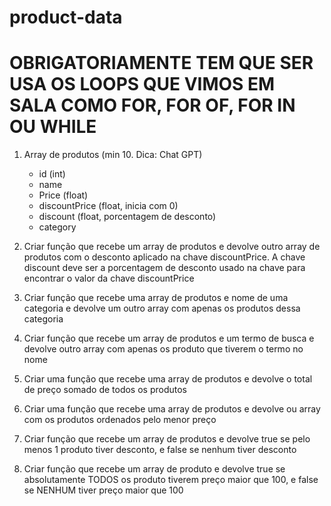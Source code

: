 # product-data

# OBRIGATORIAMENTE TEM QUE SER USA OS LOOPS QUE VIMOS EM SALA COMO FOR, FOR OF, FOR IN OU WHILE

1. Array de produtos (min 10. Dica: Chat GPT)
    - id (int)
    - name
    - Price (float)
    - discountPrice (float, inicia com 0)
    - discount (float, porcentagem de desconto)
    - category

2. Criar função que recebe um array de produtos e devolve outro array de produtos com o desconto aplicado na chave discountPrice. A chave discount deve ser a porcentagem de desconto usado na chave para encontrar o valor da chave discountPrice

3. Criar função que recebe uma array de produtos e nome de uma categoria e devolve um outro array com apenas os produtos dessa categoria

4. Criar função que recebe um array de produtos e um termo de busca e devolve outro array com apenas os produto que tiverem o termo no nome

5. Criar uma função que recebe uma array de produtos e devolve o total de preço somado de todos os produtos

6. Criar uma função que recebe uma array de produtos e devolve ou array com os produtos ordenados pelo menor preço

7. Criar função que recebe um array de produtos e devolve true se pelo menos 1 produto tiver desconto, e false se nenhum tiver desconto

8. Criar função que recebe um array de produto e devolve true se absolutamente TODOS os produto tiverem preço maior que 100, e false se NENHUM tiver preço maior que 100

